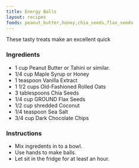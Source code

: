 ```yaml
---
title: Energy Balls
layout: recipes
foods: peanut_butter,honey,chia_seeds,flax_seeds
---
```


These tasty treats make an excellent quick 

### Ingredients
- 1 cup Peanut Butter or Tahini or similar.
- 1/4 cup Maple Syrup or Honey
- 1 teaspoon  Vanilla Extract
- 1 1/2  cups Old-Fashioned Rolled Oats
- 3 tablespoons Chia Seeds
- 1/4 cup GROUND Flax Seeds
- 1/2 cup shredded Coconut
- 1/4 teaspoon Sea Salt
- 3/4 cup Dark Chocolate Chips

### Instructions
- Mix ingredents in to a bowl.
- Use hands to make balls.
- Let sit in the fridge for at least an hour.

